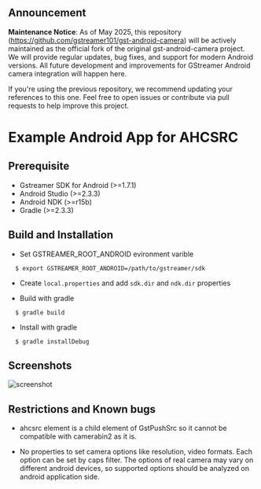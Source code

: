 Announcement
------------
**Maintenance Notice**: As of May 2025, this repository (https://github.com/gstreamer101/gst-android-camera) will be actively maintained as the official fork of the original gst-android-camera project. We will provide regular updates, bug fixes, and support for modern Android versions. All future development and improvements for GStreamer Android camera integration will happen here.

If you're using the previous repository, we recommend updating your references to this one. Feel free to open issues or contribute via pull requests to help improve this project.


Example Android App for AHCSRC
==============================

Prerequisite
------------

 - Gstreamer SDK for Android (>=1.7.1)
 - Android Studio (>=2.3.3)
 - Android NDK (>=r15b)
 - Gradle (>=2.3.3)

Build and Installation
----------------------

 - Set GSTREAMER_ROOT_ANDROID evironment varible

```
  $ export GSTREAMER_ROOT_ANDROID=/path/to/gstreamer/sdk
```

 - Create `local.properties` and add `sdk.dir` and `ndk.dir` properties

 - Build with gradle

```
  $ gradle build
```

 - Install with gradle

```
  $ gradle installDebug
```

Screenshots
----------
![screenshot](screenshots/screenshot.png)

Restrictions and Known bugs
---------------------------

 - ahcsrc element is a child element of GstPushSrc so it cannot be compatible
   with camerabin2 as it is.

 - No properties to set camera options like resolution, video formats.
   Each option can be set by caps filter.
   The options of real camera may vary on different android devices, so
   supported options should be analyzed on android application side.
